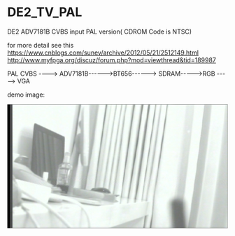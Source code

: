 # DE2_TV_PAL    
DE2 ADV7181B CVBS input PAL version( CDROM Code is NTSC)     

for more detail see this    
https://www.cnblogs.com/sunev/archive/2012/05/21/2512149.html
http://www.myfpga.org/discuz/forum.php?mod=viewthread&tid=189987


PAL CVBS ----> ADV7181B------>BT656------> SDRAM----->RGB -----> VGA    

demo image:     

![](https://github.com/11tools/DE2_TV_PAL/blob/main/demo.jpg?raw=true)



